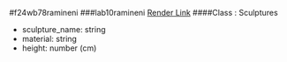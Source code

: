 #f24wb78ramineni
###lab10ramineni
[Render Link](https://f24wb78ramineni-1.onrender.com)
####Class : Sculptures
- sculpture_name: string
- material: string
- height: number (cm)